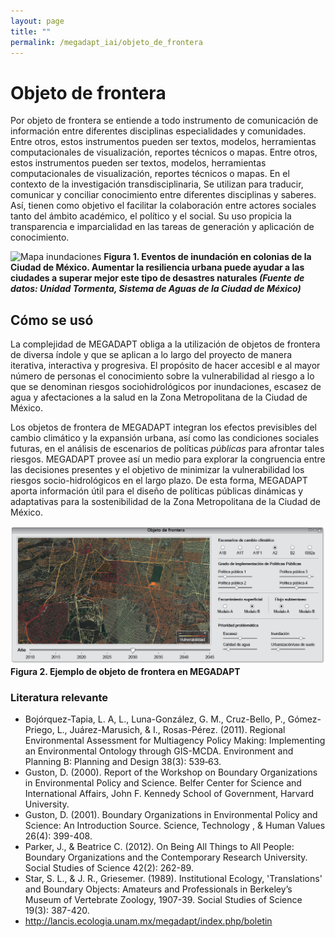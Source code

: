 ```yaml
---
layout: page
title: ""
permalink: /megadapt_iai/objeto_de_frontera
---
```


# Objeto de frontera

Por objeto de frontera se entiende a todo instrumento de comunicación de información entre diferentes disciplinas especialidades y comunidades. Entre otros, estos instrumentos pueden ser textos, modelos, herramientas computacionales de visualización, reportes técnicos o mapas. Entre otros, estos instrumentos pueden ser textos, modelos, herramientas computacionales de visualización, reportes técnicos o mapas. En el contexto de la investigación transdisciplinaria, Se utilizan para traducir, comunicar y conciliar conocimiento entre diferentes disciplinas y saberes. Así, tienen como objetivo el facilitar la colaboración entre actores sociales tanto del ámbito académico, el político y el social. Su uso propicia la transparencia e imparcialidad en las tareas de generación y aplicación de conocimiento.

![Mapa inundaciones](/assets/figuras_fichas_IAI/mapa_eventos_inundacion.png)
**Figura 1. Eventos de inundación en colonias de la Ciudad de México. Aumentar la resiliencia urbana puede ayudar a las ciudades a superar mejor este tipo de desastres naturales _(Fuente de datos: Unidad Tormenta, Sistema de Aguas de la Ciudad de México)_**
<br>

## Cómo se usó

La complejidad de MEGADAPT obliga a la utilización de objetos de frontera de diversa índole y que se aplican a lo largo del proyecto de manera iterativa, interactiva y progresiva. El propósito de hacer accesibl e al mayor número de personas el conocimiento sobre la vulnerabilidad al riesgo a lo que se denominan riesgos sociohidrológicos por inundaciones, escasez de agua y afectaciones a la salud en la Zona Metropolitana de la Ciudad de México.

Los objetos de frontera de MEGADAPT integran los efectos previsibles del cambio climático y la expansión urbana, así como las condiciones sociales futuras, en el análisis de escenarios de políticas _públicas_ para afrontar tales riesgos. MEGADAPT provee así un medio para ex­plorar la congruencia entre las decisiones presentes y el objetivo de minimizar la vulnerabilidad los riesgos
socio-hidrológicos en el largo plazo. De esta forma, MEGADAPT aporta información útil para el diseño de políticas públicas dinámicas y adaptativas para la sostenibilidad de la Zona Metropolitana de la Ciudad de México.

![Objeto de frontera](/assets/figuras_fichas_IAI/objeto_frontera.png)
**Figura 2. Ejemplo de objeto de frontera en MEGADAPT**
<br>

### Literatura relevante

* Bojórquez-Tapia, L. A, L., Luna-González, G. M., Cruz-Bello, P., Gómez-Priego, L., Juárez-Marusich, & I., Rosas-Pérez. (2011). Regional Environmental Assessment for Multiagency Policy Making: Implementing an Environmental Ontology through GIS-MCDA. Environment and Planning B: Planning and Design 38(3): 539‑63.
* Guston, D. (2000). Report of the Workshop on Boundary Organizations in Environmental Policy and Science. Belfer Center for Science and International Affairs, John F. Kennedy School of Government, Harvard University.
* Guston, D. (2001). Boundary Organizations in Environmental Policy and Science: An Introduction Source. Science, Technology , & Human Values 26(4): 399-408.
* Parker, J., & Beatrice C. (2012). On Being All Things to All People: Boundary Organizations and the Contemporary Research University. Social Studies of Science 42(2): 262-89.
* Star, S. L., & J. R., Griesemer. (1989). Institutional Ecology, 'Translations' and Boundary Objects: Amateurs and Professionals in Berkeley’s Museum of Vertebrate Zoology, 1907-39. Social Studies of Science 19(3): 387-420.
* <http://lancis.ecologia.unam.mx/megadapt/index.php/boletin>
